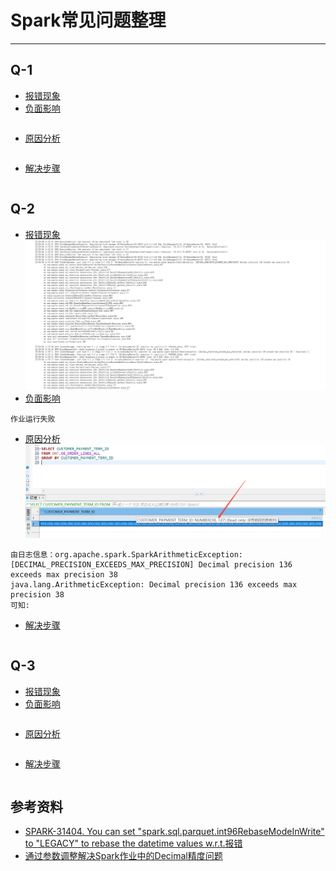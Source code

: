 
# Spark常见问题整理

---

## Q-1
- [报错现象]() </br>
- [负面影响]() </br>
```.text

```

- [原因分析]() </br>
```.text

```

- [解决步骤]() </br>
```.text

```

## Q-2
- [报错现象]() </br>
![img](imgs/6342835746950.png)
- [负面影响]() </br>
```.text
作业运行失败
```
- [原因分析]() </br>
![img](imgs/7b985986709709.png)
```.text
由日志信息：org.apache.spark.SparkArithmeticException: [DECIMAL_PRECISION_EXCEEDS_MAX_PRECISION] Decimal precision 136 exceeds max precision 38
java.lang.ArithmeticException: Decimal precision 136 exceeds max precision 38
可知:
```

- [解决步骤]() </br>
```.text

```


## Q-3
- [报错现象]() </br>
- [负面影响]() </br>
```.text

```

- [原因分析]() </br>
```.text

```

- [解决步骤]() </br>
```.text

```



## 参考资料
- [SPARK-31404. You can set "spark.sql.parquet.int96RebaseModeInWrite" to "LEGACY" to rebase the datetime values w.r.t.报错](https://blog.csdn.net/2301_76509964/article/details/143177335)
- [通过参数调整解决Spark作业中的Decimal精度问题](https://baijiahao.baidu.com/s?id=1838007114479817151&wfr=spider&for=pc)